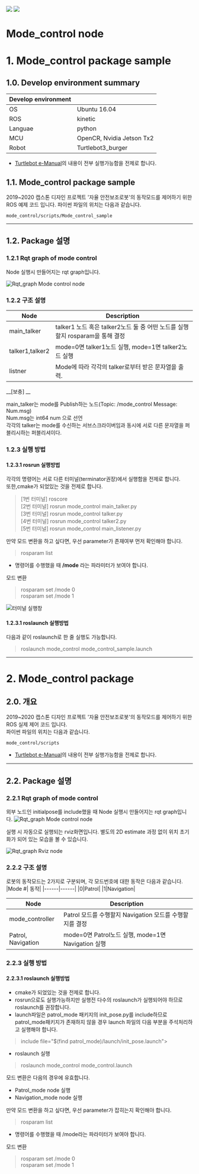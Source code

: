 
<img src= https://img.shields.io/badge/build-passing-green > <img src= https://img.shields.io/badge/language-python-blue >  

Mode_control node
=====================

# 1. Mode_control package sample

## 1.0. Develop environment summary
|Develop environment||
|------|------|
|OS|Ubuntu 16.04|
|ROS|kinetic|
|Languae|python|
|MCU|OpenCR, Nvidia Jetson Tx2|
|Robot|Turtlebot3_burger|

* [Turtlebot e-Manual](http://emanual.robotis.com/docs/en/platform/turtlebot3/overview/)의 내용이 전부 실행가능함을 전제로 합니다.

## 1.1. Mode_control package sample
2019~2020 캡스톤 디자인 프로젝트 '자율 안전보조로봇'의 동작모드를 제어하기 위한  ROS 예제 코드 입니다.
파이썬 파일의 위치는 다음과 같습니다.
```
mode_control/scripts/Mode_control_sample
```

- - -
## 1.2. Package 설명
### 1.2.1 Rqt graph of mode control
Node 실행시 만들어지는 rqt graph입니다.

![Rqt_graph Mode control node](./image/rosgraph.png)

### 1.2.2 구조 설명


|Node | Description|
|------|------|
|main_talker|talker1 노드 혹은 talker2노드 둘 중 어떤 노드를 실행 할지 rosparam을 통해 결정|
|talker1,talker2|mode=0면 talker1노드 실행, mode=1면 talker2노드 실행|
|listner|Mode에 따라 각각의 talker로부터 받은 문자열을 출력.|

__[보충] __

main_talker는 mode를 Publish하는 노드(Topic: /mode_control Message: Num.msg)  
Num.msg는 int64 num 으로 선언  
각각의 talker는 mode를 수신하는 서브스크라이버임과 동시에 서로 다른 문자열을 퍼블리시하는 퍼블리셔이다.



### 1.2.3 실행 방법
#### 1.2.3.1 rosrun 실행방법
각각의 명령어는 서로 다른 터미널(terminator권장)에서 실행함을 전제로 합니다.  
또한,cmake가 되었있는 것을 전제로 합니다.

>[1번 터미널] roscore  
>[2번 터미널] rosrun mode_control main_talker.py  
>[3번 터미널] rosrun mode_control talker.py  
>[4번 터미널] rosrun mode_control talker2.py  
>[5번 터미널] rosrun mode_control main_listener.py  

만약 모드 변환을 하고 싶다면, 우선 parameter가 존재여부 먼저 확인해야 합니다.
>rosparam list   

* 명령어를 수행했을 때  __/mode__ 라는 파라미터가 보여야 합니다.

모드 변환
>rosparam set /mode 0  
>rosparam set /mode 1


![터미널 실행창](./image/Terminal_execute.png)  

#### 1.2.3.1 roslaunch 실행방법  
다음과 같이 roslaunch로 한 줄 실행도 가능합니다.
> roslaunch mode_control mode_control_sample.launch

---
# 2. Mode_control package
## 2.0. 개요
2019~2020 캡스톤 디자인 프로젝트 '자율 안전보조로봇'의 동작모드를 제어하기 위한  ROS 실제 제어 코드 입니다.  
파이썬 파일의 위치는 다음과 같습니다.  
```
mode_control/scripts
```
* [Turtlebot e-Manual](http://emanual.robotis.com/docs/en/platform/turtlebot3/overview/)의 내용이 전부 실행가능함을 전제로 합니다.

- - -
## 2.2. Package 설명
### 2.2.1 Rqt graph of mode control
외부 노드인 initialpose를 include했을 때 Node 실행시 만들어지는 rqt graph입니다.
![Rqt_graph Mode control node](./image/mode_control_launch.png)

실행 시 자동으로 실행되는 rviz화면입니다. 별도의 2D estimate 과정 없이 
위치 초기화가 되어 있는 모습을 볼 수 있습니다.

![Rqt_graph Rviz node](./image/rviz_screenshot.png)
### 2.2.2 구조 설명

로봇의 동작모드는 2가지로 구분되며, 각 모드번호에 대한 동작은 다음과 같습니다.
|Mode #| 동작|
|------|------|
|0|Patrol|
|1|Navigation|

|Node | Description|
|------|------|
|mode_controller|Patrol 모드를 수행할지 Navigation 모드를 수행할지를 결정|
|Patrol, Navigation|mode=0면 Patrol노드 실행,  mode=1면 Navigation 실행|



### 2.2.3 실행 방법
#### 2.2.3.1 roslaunch 실행방법  
* cmake가 되었있는 것을 전제로 합니다.  
* rosrun으로도 실행가능하지만 실행전 다수의 roslaunch가 실행되어야 하므로 roslaunch를 권장합니다.
* launch파일은 patrol_mode 패키지의 init_pose.py를 include하므로 patrol_mode패키지가 존재하지 않을 경우 launch 파일의 다음 부분을 주석처리하고 실행해야 합니다.

> include file="$(find patrol_mode)/launch/init_pose.launch">  
*  roslaunch 실행
> roslaunch mode_control mode_control.launch

모드 변환은 다음의 경우에 유효합니다.  
* Patrol_mode node 실행
* Navigation_mode node 실행

만약 모드 변환을 하고 싶다면, 우선 parameter가 잡히는지 확인해야 합니다.  
> rosparam list   

* 명령어를 수행했을 때 /mode라는 파라미터가 보여야 합니다.

모드 변환
>rosparam set /mode 0  
rosparam set /mode 1 